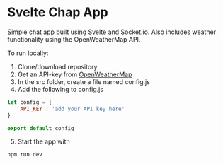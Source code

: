 # Svelte Chap App

Simple chat app built using Svelte and Socket.io. Also includes weather functionality using the OpenWeatherMap API.

To run locally:
1. Clone/download repository
2. Get an API-key from [OpenWeatherMap](https://openweathermap.org/api)
3. In the src folder, create a file named config.js
4. Add the following to config.js
```javascript
let config = {
    API_KEY : 'add your API key here'
}

export default config
```
5. Start the app with
```bash
npm run dev
```